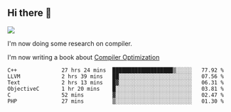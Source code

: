 


<!--
**liusy58/liusy58** is a ✨ _special_ ✨ repository because its `README.md` (this file) appears on your GitHub profile.

Here are some ideas to get you started:

- 🔭 I’m currently working on ...
- 🌱 I’m currently learning ...
- 👯 I’m looking to collaborate on ...
- 🤔 I’m looking for help with ...
- 💬 Ask me about ...
- 📫 How to reach me: ...
- 😄 Pronouns: ...
- ⚡ Fun fact: ...
-->
<!--
![](https://komarev.com/ghpvc/?username=liusy58&color=brightgreen&label=PROFILE+VIEWS)




- 🔭 I’m currently working on my .
- 📫 How to reach me:plz contact me by [email](liusy58@,ail2.sysu.edu.cn) or WeChat(LIUSIYU_58)
- 🏫 I'm an undergraduate in Sun-Yat-sen University majoring in the computer science. Expected to graduate in Spring 2021.
- 👯 I'm now interested in System such as OS, Compiler and Database. 
- 🤔 I’m looking for help with Database System.
-->

## Hi there 👋
![](https://komarev.com/ghpvc/?username=liusy58&color=brightgreen&label=PROFILE+VIEWS)



I'm now doing some research on compiler.

I'm now writing a book about [Compiler Optimization](https://github.com/liusy58/CompilerNotes/blob/master/main.pdf)


 <!--START_SECTION:waka-->

```text
C++              27 hrs 24 mins  ███████████████████▒░░░░░   77.92 %
LLVM             2 hrs 39 mins   ██░░░░░░░░░░░░░░░░░░░░░░░   07.56 %
Text             2 hrs 13 mins   █▓░░░░░░░░░░░░░░░░░░░░░░░   06.31 %
ObjectiveC       1 hr 20 mins    █░░░░░░░░░░░░░░░░░░░░░░░░   03.81 %
C                52 mins         ▓░░░░░░░░░░░░░░░░░░░░░░░░   02.47 %
PHP              27 mins         ▒░░░░░░░░░░░░░░░░░░░░░░░░   01.30 %
```

<!--END_SECTION:waka-->
